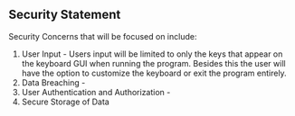 ## Security Statement
Security Concerns that will be focused on include:
1. User Input - Users input will be limited to only the keys that appear on the keyboard GUI when running the program. Besides this the user will have the option to customize the keyboard or exit the program entirely.
2. Data Breaching - 
3. User Authentication and Authorization - 
4. Secure Storage of Data
